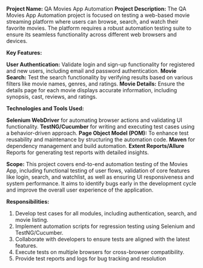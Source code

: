 **Project Name:** QA Movies App Automation
**Project Description:**
The QA Movies App Automation project is focused on testing a web-based movie streaming platform where users can browse, search, and watch their favorite movies. The platform requires a robust automation testing suite to ensure its seamless functionality across different web browsers and devices.

**Key Features:**

**User Authentication:** Validate login and sign-up functionality for registered and new users, including email and password authentication.
**Movie Search:** Test the search functionality by verifying results based on various filters like movie names, genres, and ratings.
**Movie Details:** Ensure the details page for each movie displays accurate information, including synopsis, cast, reviews, and ratings.


**Technologies and Tools Used:**

**Selenium WebDriver** for automating browser actions and validating UI functionality.
**TestNG/Cucumber** for writing and executing test cases using a behavior-driven approach.
**Page Object Model (POM):** To enhance test reusability and maintenance by structuring the automation code.
**Maven** for dependency management and build automation.
**Extent Reports/Allure** Reports for generating test reports with detailed insights.

**Scope:**
This project covers end-to-end automation testing of the Movies App, including functional testing of user flows, validation of core features like login, search, and watchlist, as well as ensuring UI responsiveness and system performance. It aims to identify bugs early in the development cycle and improve the overall user experience of the application.

**Responsibilities:**
1. Develop test cases for all modules, including authentication, search, and movie listing.
2. Implement automation scripts for regression testing using Selenium and TestNG/Cucumber.
3. Collaborate with developers to ensure tests are aligned with the latest features.
4. Execute tests on multiple browsers for cross-browser compatibility.
5. Provide test reports and logs for bug tracking and resolution
